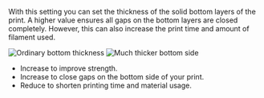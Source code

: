 With this setting you can set the thickness of the solid bottom layers of the print. A higher value ensures all gaps on the bottom layers are closed completely. However, this can also increase the print time and amount of filament used.

![Ordinary bottom thickness](top_bottom_thickness_0.8.png)
![Much thicker bottom side](bottom_thickness.png)

* Increase to improve strength.
* Increase to close gaps on the bottom side of your print.
* Reduce to shorten printing time and material usage.